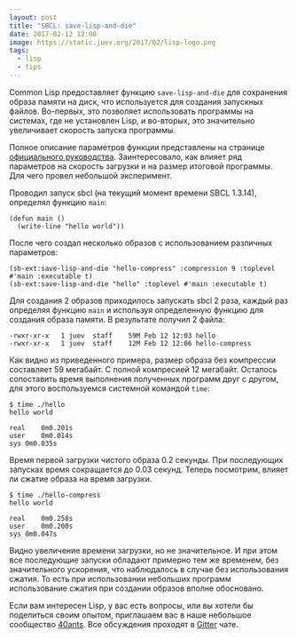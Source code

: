 ```yaml
---
layout: post
title: "SBCL: save-lisp-and-die"
date: 2017-02-12 12:08
image: https://static.juev.org/2017/02/lisp-logo.png
tags:
  - lisp
  - tips
---
```


Common Lisp предоставляет функцию `save-lisp-and-die` для сохранения образа памяти на диск, что используется для создания запускных файлов. Во-первых, это позволяет использовать программы на системах, где не установлен Lisp, и во-вторых, это значительно увеличивает скорость запуска программы.

Полное описание параметров функции представлены на странице [официального руководства](http://www.sbcl.org/manual/#Function-sb_002dext_003asave_002dlisp_002dand_002ddie "SBCL: save-lisp-and-die"). Заинтересовало, как влияет ряд параметров на скорость загрузки и на размер итоговой программы. Для чего провел небольшой эксперимент.

Проводил запуск sbcl (на текущий момент времени SBCL 1.3.14), определял функцию `main`:

    (defun main ()
      (write-line "hello world"))

После чего создал несколько образов с использованием различных параметров:

    (sb-ext:save-lisp-and-die "hello-compress" :compression 9 :toplevel #'main :executable t)
    (sb-ext:save-lisp-and-die "hello" :toplevel #'main :executable t)

Для создания 2 образов приходилось запускать sbcl 2 раза, каждый раз определяя функцию `main` и используя определенную функцию для создания образа памяти. В результате получил 2 файла:

    -rwxr-xr-x   1 juev  staff    59M Feb 12 12:03 hello
    -rwxr-xr-x   1 juev  staff    12M Feb 12 12:06 hello-compress

Как видно из приведенного примера, размер образа без компрессии составляет 59 мегабайт. С полной компресией 12 мегабайт. Осталось сопоставить время выполнения полученных программ друг с другом, для этого воспользуемся системной командой `time`:

    $ time ./hello
    hello world

    real	0m0.201s
    user	0m0.014s
    sys	0m0.035s

Время первой загрузки чистого образа 0.2 секунды. При последующих запусках время сокращается до 0.03 секунд. Теперь посмотрим, влияет ли сжатие образа на время загрузки.

    $ time ./hello-compress
    hello world

    real	0m0.258s
    user	0m0.200s
    sys	0m0.047s

Видно увеличение времени загрузки, но не значительное. И при этом все последующие запуски обладают примерно тем же временем, без значительного ускорения, что наблюдалось в случае без использования сжатия. То есть при использовании небольших программ использование сжатия при создании образов вполне обосновано.

Если вам интересен Lisp, у вас есть вопросы, или вы хотели бы поделиться своим опытом, приглашаем вас в наше небольшое сообщество [40ants](http://40ants.com "40Ants"). Все обсуждения проходят в [Gitter](https://gitter.im/40ants/team "40Ants Team") чате.
